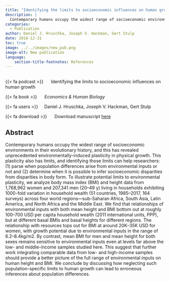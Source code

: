 ```yaml
---
title: "Identifying the limits to socioeconomic influences on human growth"
description: |
  Contemporary humans occupy the widest range of socioeconomic environments in their evolutionary history, and this has revealed unprecedented environmentally-induced plasticity in physical growth. This plasticity also has limits, and identifying those limits can help researchers: (1) parse when population differences arise from environmental inputs or not and (2) determine when it is possible to infer socioeconomic disparities from disparities in body form. To illustrate potential limits to environmental plasticity, we analyze body mass index (BMI) and height data from 1,768,962 women and 207,341 men (20–49 y) living in households exhibiting 1000-fold variation in household wealth (51 countries, 1985–2017, 164 surveys) across four world regions—sub-Saharan Africa, South Asia, Latin America, and North Africa and the Middle East. We find that relationships of environmental inputs with both mean height and BMI bottom out at roughly 100–700 USD per capita household wealth (2011 international units, PPP), but at different basal BMIs and basal heights for different regions. The relationship with resources tops out for BMI at around 20K–35K USD for women, with growth potential due to environmental inputs in the range of 6.2–8.4kg/m2. By contrast, mean BMI for men and mean height for both sexes remains sensitive to environmental inputs even at levels far above the low- and middle-income samples studied here. This suggest that further work integrating comparable data from low- and high-income samples should provide a better picture of the full range of environmental inputs on human height and BMI. We conclude by discussing how neglecting such population-specific limits to human growth can lead to erroneous inferences about population differences. 
categories:
  - Publication
author: Daniel J. Hruschka, Joseph V. Hackman, Gert Stulp
date: 2018-12-31
toc: true
image: ../../images/new_pub.png
image-alt: New publication
language: 
    section-title-footnotes: References
---
```



<br>
{{< fa podcast >}} &nbsp;&nbsp;&nbsp;&nbsp; Identifying the limits to socioeconomic influences on human growth

{{< fa book >}} &nbsp;&nbsp;&nbsp;&nbsp; *Economics & Human Biology*

{{< fa users >}} &nbsp;&nbsp;&nbsp; Daniel J. Hruschka, Joseph V. Hackman, Gert Stulp


{{< fa download >}} &nbsp;&nbsp;&nbsp;&nbsp; Download manuscript [here](../../pdf/2018_Hruschka_EHB_Limits.pdf)

## Abstract

Contemporary humans occupy the widest range of socioeconomic environments in their evolutionary history, and this has revealed unprecedented environmentally-induced plasticity in physical growth. This plasticity also has limits, and identifying those limits can help researchers: (1) parse when population differences arise from environmental inputs or not and (2) determine when it is possible to infer socioeconomic disparities from disparities in body form. To illustrate potential limits to environmental plasticity, we analyze body mass index (BMI) and height data from 1,768,962 women and 207,341 men (20–49 y) living in households exhibiting 1000-fold variation in household wealth (51 countries, 1985–2017, 164 surveys) across four world regions—sub-Saharan Africa, South Asia, Latin America, and North Africa and the Middle East. We find that relationships of environmental inputs with both mean height and BMI bottom out at roughly 100–700 USD per capita household wealth (2011 international units, PPP), but at different basal BMIs and basal heights for different regions. The relationship with resources tops out for BMI at around 20K–35K USD for women, with growth potential due to environmental inputs in the range of 6.2–8.4kg/m2. By contrast, mean BMI for men and mean height for both sexes remains sensitive to environmental inputs even at levels far above the low- and middle-income samples studied here. This suggest that further work integrating comparable data from low- and high-income samples should provide a better picture of the full range of environmental inputs on human height and BMI. We conclude by discussing how neglecting such population-specific limits to human growth can lead to erroneous inferences about population differences.
